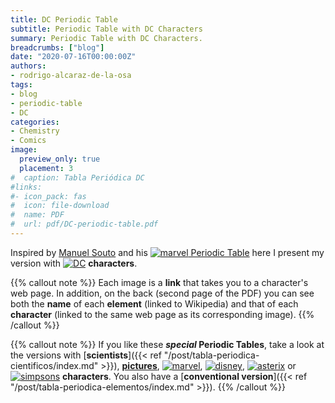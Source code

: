 ```yaml
---
title: DC Periodic Table
subtitle: Periodic Table with DC Characters
summary: Periodic Table with DC Characters.
breadcrumbs: ["blog"]
date: "2020-07-16T00:00:00Z"
authors:
- rodrigo-alcaraz-de-la-osa
tags:
- blog
- periodic-table
- DC
categories:
- Chemistry
- Comics
image:
  preview_only: true
  placement: 3
#  caption: Tabla Periódica DC
#links:
#- icon_pack: fas
#  icon: file-download
#  name: PDF
#  url: pdf/DC-periodic-table.pdf
---
```


Inspired by [Manuel Souto](https://twitter.com/SoutoManel?s=20) and his [<img draggable="false" class="icon" alt="marvel" src="/icon/marvel.svg"> Periodic Table](https://marvelperiodictable.blogspot.com/2020/07/1.html) here I present my version with [<img draggable="false" class="icon" alt="DC" src="/icon/DC.svg">](https://www.dccomics.com/) **characters**.

{{% callout note %}}
Each image is a **link** that takes you to a character's web page. In addition, on the back (second page of the PDF) you can see both the **name** of each **element** (linked to Wikipedia) and that of each **character** (linked to the same web page as its corresponding image).
{{% /callout %}}

<div id="adobe-dc-view" style="width: 100vw; position: relative; left: 50%; right: 50%; margin-left: -50vw; margin-right: -50vw;"></div>
<script src="https://documentcloud.adobe.com/view-sdk/viewer.js"></script>
<script type="text/javascript">
	document.addEventListener("adobe_dc_view_sdk.ready", function(){ 
		var adobeDCView = new AdobeDC.View({clientId: "39dd32af74e34012833655746f111947", divId: "adobe-dc-view"});
		adobeDCView.previewFile({
			content:{location: {url: "https://physichemically.com/pdf/DC-periodic-table.pdf"}},
			metaData:{fileName: "DC-periodic-table.pdf"}
		}, {embedMode: "IN_LINE"});
	});
</script>

{{% callout note %}}
If you like these ***special* Periodic Tables**, take a look at the versions with [**scientists**]({{< ref "/post/tabla-periodica-cientificos/index.md" >}}), [**pictures**](https://elements.wlonk.com), [<img draggable="false" class="icon" alt="marvel" src="/icon/marvel.svg">](https://marvelperiodictable.blogspot.com/2020/07/1.html), [<img draggable="false" class="icon" alt="disney" src="/icon/disney.svg">](https://kitchapman.co.uk/a-disney-periodic-table/), [<img draggable="false" class="icon" alt="asterix" src="/icon/asterix.svg">](http://www.ndietrich.com/archives/950) or [<img draggable="false" class="icon" alt="simpsons" src="/icon/simpsons.svg">](http://www.ndietrich.com/archives/955) **characters**. You also have a [**conventional version**]({{< ref "/post/tabla-periodica-elementos/index.md" >}}).
{{% /callout %}}